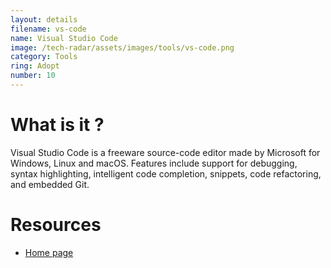 ```yaml
---
layout: details
filename: vs-code
name: Visual Studio Code
image: /tech-radar/assets/images/tools/vs-code.png 
category: Tools
ring: Adopt
number: 10
---
```


# What is it ?
Visual Studio Code is a freeware source-code editor made by Microsoft for Windows, Linux and macOS. Features include support for debugging, syntax highlighting, intelligent code completion, snippets, code refactoring, and embedded Git.

# Resources
- [Home page](https://code.visualstudio.com/)

